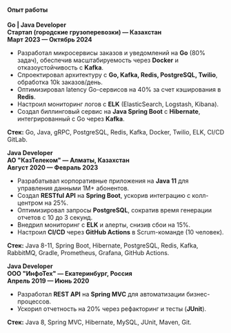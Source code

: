 
#### Опыт работы

**Go | Java Developer**  
**Стартап (городские грузоперевозки) — Казахстан**  
**Март 2023 — Октябрь 2024**

- Разработал микросервисы заказов и уведомлений на **Go** (80% задач), обеспечив масштабируемость через **Docker** и отказоустойчивость с **Kafka**.
- Спроектировал архитектуру с **Go, Kafka, Redis, PostgreSQL, Twilio**, обработка 10k заказов/день.
- Оптимизировал latency Go-сервисов на 40% за счет кэширования в **Redis**.
- Настроил мониторинг логов с **ELK** (ElasticSearch, Logstash, Kibana).
- Создал биллинговый сервис на **Java Spring Boot** с **Hibernate**, интегрированный с Go через **Kafka**.

**Стек:** Go, Java, gRPC, PostgreSQL, Redis, Kafka, Docker, Twilio, ELK, CI/CD GitLab.

**Java Developer**  
**АО "КазТелеком" — Алматы, Казахстан**  
**Август 2020 — Февраль 2023**

- Разрабатывал корпоративные приложения на **Java 11** для управления данными 1M+ абонентов.
- Создал **RESTful API** на **Spring Boot**, ускорив интеграцию с колл-центром на 25%.
- Оптимизировал запросы **PostgreSQL**, сократив время генерации отчетов с 10 до 3 секунд.
- Внедрил мониторинг с **ELK** и алерты, снизив сбои на 15%.
- Настроил **CI/CD** через **GitHub Actions** в Scrum-команде (10 человек).

**Стек:** Java 8-11, Spring Boot, Hibernate, PostgreSQL, Redis, Kafka, RabbitMQ, Gradle, Prometheus, Grafana, GitHub Actions.

**Java Developer**  
**ООО "ИнфоТех" — Екатеринбург, Россия**  
**Апрель 2019 — Июнь 2020**

- Разработал **REST API** на **Spring MVC** для автоматизации бизнес-процессов.
- Ускорил отчетность на 20% через рефакторинг и тесты (**JUnit**).

**Стек:** Java 8, Spring MVC, Hibernate, MySQL, JUnit, Maven, Git.